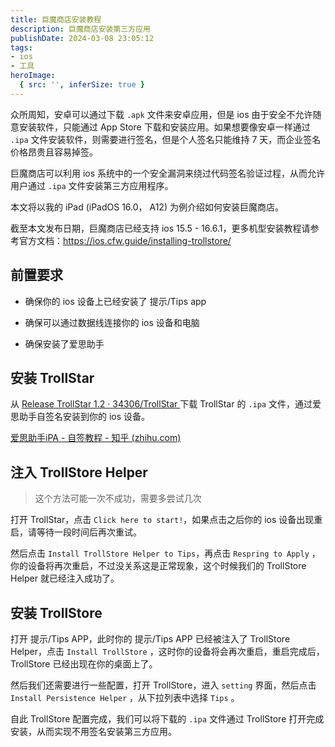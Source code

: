 ```yaml
---
title: 巨魔商店安装教程
description: 巨魔商店安装第三方应用
publishDate: 2024-03-08 23:05:12
tags:
- ios
- 工具
heroImage:
  { src: '', inferSize: true }
---
```


众所周知，安卓可以通过下载 `.apk` 文件来安卓应用，但是 ios 由于安全不允许随意安装软件，只能通过 App Store 下载和安装应用。如果想要像安卓一样通过 `.ipa` 文件安装软件，则需要进行签名，但是个人签名只能维持 7 天，而企业签名价格昂贵且容易掉签。

巨魔商店可以利用 ios 系统中的一个安全漏洞来绕过代码签名验证过程，从而允许用户通过 `.ipa` 文件安装第三方应用程序。

本文将以我的 iPad (iPadOS 16.0， A12) 为例介绍如何安装巨魔商店。

截至本文发布日期，巨魔商店已经支持 ios 15.5 - 16.6.1，更多机型安装教程请参考官方文档：https://ios.cfw.guide/installing-trollstore/

## 前置要求

* 确保你的 ios 设备上已经安装了 提示/Tips app

* 确保可以通过数据线连接你的 ios 设备和电脑

* 确保安装了爱思助手

## 安装 TrollStar

从 [Release TrollStar 1.2 · 34306/TrollStar ](https://github.com/34306/TrollStar/releases/tag/1.2) 下载 TrollStar 的 `.ipa` 文件，通过爱思助手自签名安装到你的 ios 设备。

[爱思助手iPA - 自签教程 - 知乎 (zhihu.com)](https://zhuanlan.zhihu.com/p/608795076)

## 注入 TrollStore Helper

> 这个方法可能一次不成功，需要多尝试几次

打开 TrollStar，点击 `Click here to start!`，如果点击之后你的 ios 设备出现重启，请等待一段时间后再次重试。

然后点击 `Install TrollStore Helper to Tips`，再点击 `Respring to Apply` ，你的设备将再次重启，不过没关系这是正常现象，这个时候我们的 TrollStore Helper 就已经注入成功了。

## 安装 TrollStore

打开 提示/Tips APP，此时你的 提示/Tips APP 已经被注入了 TrollStore Helper，点击 `Install TrollStore` ，这时你的设备将会再次重启，重启完成后，TrollStore 已经出现在你的桌面上了。

然后我们还需要进行一些配置，打开 TrollStore，进入 `setting` 界面，然后点击 `Install Persistence Helper` ，从下拉列表中选择 `Tips` 。

自此 TrollStore 配置完成，我们可以将下载的 `.ipa` 文件通过 TrollStore 打开完成安装，从而实现不用签名安装第三方应用。
